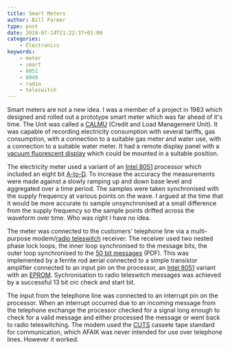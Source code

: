 ```yaml
---
title: Smart Meters
author: Bill Farmer
type: post
date: 2018-07-14T21:22:37+01:00
categories:
    - Electronics
keywords:
    - meter
    - smart
    - 8051
    - 8049
    - radio
    - teleswitch
---
```


Smart meters are not a new idea. I was a member of a project in 1983
which designed and rolled out a prototype smart meter which was far
ahead of it's time. The Unit was called a [CALMU][0] (Credit and Load
Management Unit). It was capable of recording electricity consumption
with several tariffs, gas consumption, with a connection to a suitable
gas meter and water use, with a connection to a suitable water
meter. It had a remote display panel with a [vacuum fluorescent display][1]
which could be mounted in a suitable position.

The electricity meter used a variant of an [Intel 8051][2] processor
which included an eight bit [A-to-D][3]. To increase the accuracy the
measurements were made against a slowly ramping up and down base level
and aggregated over a time period. The samples were taken synchronised
with the supply frequency at various points on the wave. I argued at
the time that it would be more accurate to sample unsynchronised at a
small difference from the supply frequency so the sample points drifted
across the waveform over time. Who was right I have no idea.

The meter was connected to the customers' telephone line via a
multi-purpose modem/[radio teleswitch][4] receiver. The receiver used
two nested phase lock loops, the inner loop synchronised to the
message bits, the outer loop synchronised to the [50 bit messages][5]
(PDF). This was implemented by a ferrite rod aerial connected to a
simple transistor amplifier connected to an input pin on the
processor, an [Intel 8051][2] variant with an [EPROM][6]. Sychronisation to
radio teleswitch messages was achieved by a successful 13 bit crc
check and start bit.

The input from the telephone line was connected to an interrupt pin on
the processor. When an interrupt occurred due to an incoming message
from the telephone exchange the processor checked for a signal long
enough to check for a valid message and either processed the message
or went back to radio teleswitching. The modem used the [CUTS][7]
cassete tape standard for communication, which AFAIK was never
intended for use over telephone lines. However it worked.

 [0]: https://www.umsmeters.co.uk/contact-us/manuals-and-downloads/old-pri-meters-kit
 [1]: https://en.wikipedia.org/wiki/Vacuum_fluorescent_display
 [2]: https://en.wikipedia.org/wiki/Intel_MCS-51
 [3]: https://en.wikipedia.org/wiki/Analog-to-digital_converter
 [4]: https://en.wikipedia.org/wiki/Radio_teleswitch
 [5]: http://downloads.bbc.co.uk/rd/pubs/reports/1984-19.pdf
 [6]: https://en.wikipedia.org/wiki/EPROM
 [7]: https://en.wikipedia.org/wiki/Kansas_City_standard
